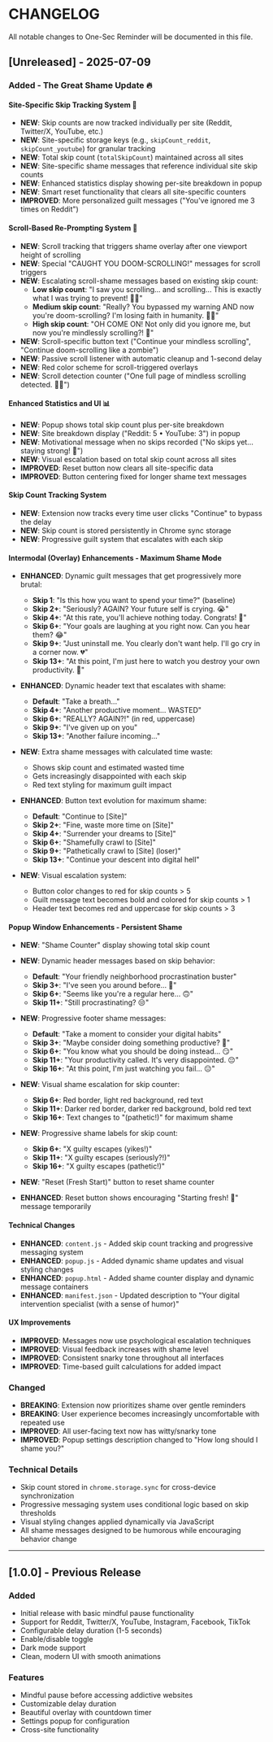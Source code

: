 # CHANGELOG

All notable changes to One-Sec Reminder will be documented in this file.

## [Unreleased] - 2025-07-09

### Added - The Great Shame Update 🔥

#### Site-Specific Skip Tracking System 🎯
- **NEW**: Skip counts are now tracked individually per site (Reddit, Twitter/X, YouTube, etc.)
- **NEW**: Site-specific storage keys (e.g., `skipCount_reddit`, `skipCount_youtube`) for granular tracking
- **NEW**: Total skip count (`totalSkipCount`) maintained across all sites
- **NEW**: Site-specific shame messages that reference individual site skip counts
- **NEW**: Enhanced statistics display showing per-site breakdown in popup
- **NEW**: Smart reset functionality that clears all site-specific counters
- **IMPROVED**: More personalized guilt messages ("You've ignored me 3 times on Reddit")

#### Scroll-Based Re-Prompting System 📜
- **NEW**: Scroll tracking that triggers shame overlay after one viewport height of scrolling
- **NEW**: Special "CAUGHT YOU DOOM-SCROLLING!" messages for scroll triggers
- **NEW**: Escalating scroll-shame messages based on existing skip count:
  - **Low skip count**: "I saw you scrolling... and scrolling... This is exactly what I was trying to prevent! 🤦‍♂️"
  - **Medium skip count**: "Really? You bypassed my warning AND now you're doom-scrolling? I'm losing faith in humanity. 😮‍💨"
  - **High skip count**: "OH COME ON! Not only did you ignore me, but now you're mindlessly scrolling?! 🤬"
- **NEW**: Scroll-specific button text ("Continue your mindless scrolling", "Continue doom-scrolling like a zombie")
- **NEW**: Passive scroll listener with automatic cleanup and 1-second delay
- **NEW**: Red color scheme for scroll-triggered overlays
- **NEW**: Scroll detection counter ("One full page of mindless scrolling detected. 📱💀")

#### Enhanced Statistics and UI 📊
- **NEW**: Popup shows total skip count plus per-site breakdown
- **NEW**: Site breakdown display ("Reddit: 5 • YouTube: 3") in popup
- **NEW**: Motivational message when no skips recorded ("No skips yet... staying strong! 💪")
- **NEW**: Visual escalation based on total skip count across all sites
- **IMPROVED**: Reset button now clears all site-specific data
- **IMPROVED**: Button centering fixed for longer shame text messages

#### Skip Count Tracking System
- **NEW**: Extension now tracks every time user clicks "Continue" to bypass the delay
- **NEW**: Skip count is stored persistently in Chrome sync storage
- **NEW**: Progressive guilt system that escalates with each skip

#### Intermodal (Overlay) Enhancements - Maximum Shame Mode
- **ENHANCED**: Dynamic guilt messages that get progressively more brutal:
  - **Skip 1**: "Is this how you want to spend your time?" (baseline)
  - **Skip 2+**: "Seriously? AGAIN? Your future self is crying. 😭"
  - **Skip 4+**: "At this rate, you'll achieve nothing today. Congrats! 🎉"
  - **Skip 6+**: "Your goals are laughing at you right now. Can you hear them? 😂"
  - **Skip 9+**: "Just uninstall me. You clearly don't want help. I'll go cry in a corner now. 💔"
  - **Skip 13+**: "At this point, I'm just here to watch you destroy your own productivity. 🍿"

- **ENHANCED**: Dynamic header text that escalates with shame:
  - **Default**: "Take a breath..."
  - **Skip 4+**: "Another productive moment... WASTED"
  - **Skip 6+**: "REALLY? AGAIN?!" (in red, uppercase)
  - **Skip 9+**: "I've given up on you"
  - **Skip 13+**: "Another failure incoming..."

- **NEW**: Extra shame messages with calculated time waste:
  - Shows skip count and estimated wasted time
  - Gets increasingly disappointed with each skip
  - Red text styling for maximum guilt impact

- **ENHANCED**: Button text evolution for maximum shame:
  - **Default**: "Continue to [Site]"
  - **Skip 2+**: "Fine, waste more time on [Site]"
  - **Skip 4+**: "Surrender your dreams to [Site]"
  - **Skip 6+**: "Shamefully crawl to [Site]"
  - **Skip 9+**: "Pathetically crawl to [Site] (loser)"
  - **Skip 13+**: "Continue your descent into digital hell"

- **NEW**: Visual escalation system:
  - Button color changes to red for skip counts > 5
  - Guilt message text becomes bold and colored for skip counts > 1
  - Header text becomes red and uppercase for skip counts > 3

#### Popup Window Enhancements - Persistent Shame
- **NEW**: "Shame Counter" display showing total skip count
- **NEW**: Dynamic header messages based on skip behavior:
  - **Default**: "Your friendly neighborhood procrastination buster"
  - **Skip 3+**: "I've seen you around before... 🤔"
  - **Skip 6+**: "Seems like you're a regular here... 🙃"
  - **Skip 11+**: "Still procrastinating? 😒"

- **NEW**: Progressive footer shame messages:
  - **Default**: "Take a moment to consider your digital habits"
  - **Skip 3+**: "Maybe consider doing something productive? 🤷"
  - **Skip 6+**: "You know what you should be doing instead... 😏"
  - **Skip 11+**: "Your productivity called. It's very disappointed. 😔"
  - **Skip 16+**: "At this point, I'm just watching you fail... 😑"

- **NEW**: Visual shame escalation for skip counter:
  - **Skip 6+**: Red border, light red background, red text
  - **Skip 11+**: Darker red border, darker red background, bold red text
  - **Skip 16+**: Text changes to "(pathetic!)" for maximum shame

- **NEW**: Progressive shame labels for skip count:
  - **Skip 6+**: "X guilty escapes (yikes!)"
  - **Skip 11+**: "X guilty escapes (seriously?!)"
  - **Skip 16+**: "X guilty escapes (pathetic!)"

- **NEW**: "Reset (Fresh Start)" button to reset shame counter
- **ENHANCED**: Reset button shows encouraging "Starting fresh! 🚀" message temporarily

#### Technical Changes
- **ENHANCED**: `content.js` - Added skip count tracking and progressive messaging system
- **ENHANCED**: `popup.js` - Added dynamic shame updates and visual styling changes
- **ENHANCED**: `popup.html` - Added shame counter display and dynamic message containers
- **ENHANCED**: `manifest.json` - Updated description to "Your digital intervention specialist (with a sense of humor)"

#### UX Improvements
- **IMPROVED**: Messages now use psychological escalation techniques
- **IMPROVED**: Visual feedback increases with shame level
- **IMPROVED**: Consistent snarky tone throughout all interfaces
- **IMPROVED**: Time-based guilt calculations for added impact

### Changed
- **BREAKING**: Extension now prioritizes shame over gentle reminders
- **BREAKING**: User experience becomes increasingly uncomfortable with repeated use
- **IMPROVED**: All user-facing text now has witty/snarky tone
- **IMPROVED**: Popup settings description changed to "How long should I shame you?"

### Technical Details
- Skip count stored in `chrome.storage.sync` for cross-device synchronization
- Progressive messaging system uses conditional logic based on skip thresholds
- Visual styling changes applied dynamically via JavaScript
- All shame messages designed to be humorous while encouraging behavior change

---

## [1.0.0] - Previous Release

### Added
- Initial release with basic mindful pause functionality
- Support for Reddit, Twitter/X, YouTube, Instagram, Facebook, TikTok
- Configurable delay duration (1-5 seconds)
- Enable/disable toggle
- Dark mode support
- Clean, modern UI with smooth animations

### Features
- Mindful pause before accessing addictive websites
- Customizable delay duration
- Beautiful overlay with countdown timer
- Settings popup for configuration
- Cross-site functionality
